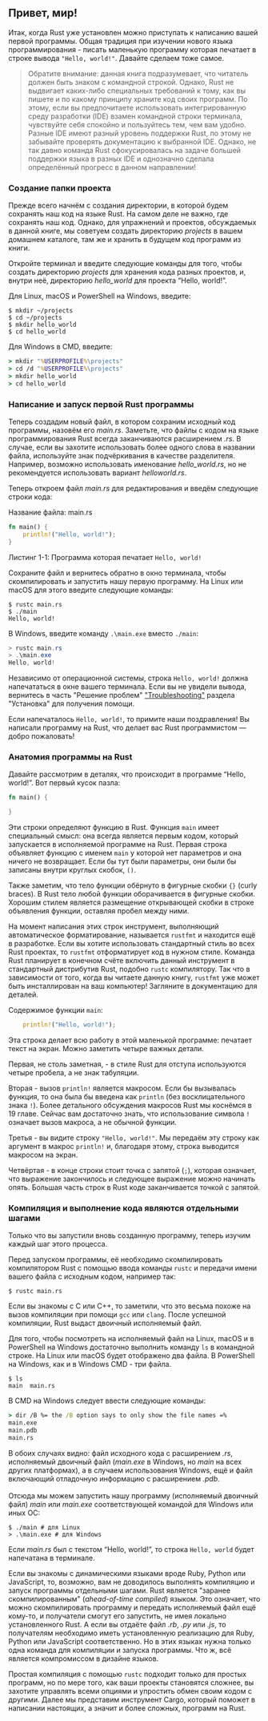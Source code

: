 ## Привет, мир!

Итак, когда Rust уже установлен можно приступать к написанию вашей первой программы. Общая традиция при изучении нового языка программирования - писать маленькую программу которая печатает в строке вывода `"Hello, world!"`. Давайте сделаем тоже самое.

> Обратите внимание: данная книга подразумевает, что читатель должен быть знаком с командной строкой. Однако, Rust не выдвигает каких-либо специальных требований к тому, как вы пишете и по какому принципу храните код своих программ. По этому, если вы предпочитаете использовать интегрированную среду разработки (IDE) взамен командной строки терминала, чувствуйте себя спокойно и пользуйтесь тем, чем вам удобно. Разные IDE имеют разный уровень поддержки Rust, по этому не забывайте проверять документацию к выбранной IDE. Однако, не так давно команда Rust сфокусировалась на задаче большей поддержки языка в разных IDE и однозначно сделала определённый прогресс в данном направлении!

### Создание папки проекта

Прежде всего начнём с создания директории, в которой будем сохранять наш код на языке Rust. На самом деле не важно, где сохранять наш код. Однако, для упражнений и проектов, обсуждаемых в данной книге, мы советуем создать директорию *projects* в вашем домашнем каталоге, там же и хранить в будущем код программ из книги.

Откройте терминал и введите следующие команды для того, чтобы создать директорию <em>projects</em> для хранения кода разных проектов, и, внутри неё, директорию <em>hello_world</em> для проекта “Hello, world!”.

Для Linux, macOS и PowerShell на Windows, введите:

```console
$ mkdir ~/projects
$ cd ~/projects
$ mkdir hello_world
$ cd hello_world
```

Для Windows в CMD, введите:

```cmd
> mkdir "%USERPROFILE%\projects"
> cd /d "%USERPROFILE%\projects"
> mkdir hello_world
> cd hello_world
```

### Написание и запуск первой Rust программы

Теперь создадим новый файл, в котором сохраним исходный код программы, назовём его *main.rs*. Заметьте, что файлы с кодом на языке программирования Rust всегда заканчиваются расширением *.rs*. В случае, если вы захотите использовать более одного слова в названии файла, используйте знак подчёркивания в качестве разделителя. Например, возможно использовать именование *hello_world.rs*, но не рекомендуется использовать вариант *helloworld.rs*.

Теперь откроем файл *main.rs* для редактирования и введём следующие строки кода:

<span class="filename">Название файла: main.rs</span>

```rust
fn main() {
    println!("Hello, world!");
}
```

<span class="caption">Листинг 1-1: Программа которая печатает <code>Hello, world!</code></span>

Сохраните файл и вернитесь обратно в окно терминала, чтобы скомпилировать и запустить нашу первую программу. На Linux или macOS для этого введите следующие команды:

```console
$ rustc main.rs
$ ./main
Hello, world!
```

В Windows, введите команду `.\main.exe` вместо `./main`:

```powershell
> rustc main.rs
> .\main.exe
Hello, world!
```

Независимо от операционной системы, строка `Hello, world!` должна напечататься в окне вашего терминала. Если вы не увидели вывода, вернитесь в часть "Решение проблем" ["Troubleshooting"] раздела "Установка" для получения помощи.

Если напечаталось `Hello, world!`, то примите наши поздравления! Вы написали программу на Rust, что делает вас Rust программистом — добро пожаловать!

### Анатомия программы на Rust

Давайте рассмотрим в деталях, что происходит в программе “Hello, world!”. Вот первый кусок пазла:

```rust
fn main() {

}
```

Эти строки определяют функцию в Rust. Функция `main` имеет специальный смысл: она всегда является первым кодом, который запускается в исполняемой программе на Rust. Первая строка объявляет функцию с именем `main` у которой нет параметров и она ничего не возвращает. Если бы тут были параметры, они были бы записаны внутри круглых скобок, `()`.

Также заметим, что тело функции обёрнуто в фигурные скобки `{}` (curly braces). В Rust тело любой функции оборачивается в фигурные скобки. Хорошим стилем является размещение открывающей скобки в строке объявления функции, оставляя пробел между ними.

На момент написания этих строк инструмент, выполняющий автоматическое форматирование, называется `rustfmt` и находится ещё в разработке. Если вы хотите использовать стандартный стиль во всех Rust проектах, то `rustfmt` отформатирует код в нужном стиле. Команда Rust планирует в конечном счёте включить данный инструмент в стандартный дистрибутив Rust, подобно <code>rustc</code> компилятору. Так что в зависимости от того, когда вы читаете данную книгу, <code>rustfmt</code> уже может быть инсталлирован на ваш компьютер! Загляните в документацию для деталей.

Содержимое функции `main`:

```rust
    println!("Hello, world!");
```

Эта строка делает всю работу в этой маленькой программе: печатает текст на экран. Можно заметить четыре важных детали.

Первая, не столь заметная, - в стиле Rust для отступа используются четыре пробела, а не знак табуляции.

Вторая - вызов `println!` является макросом. Если бы вызывалась функция, то она была бы введена как `println` (без восклицательного знака `!`). Более детального обсуждения макросов Rust мы коснёмся в 19 главе. Сейчас вам достаточно знать, что использование символа `!` означает вызов макроса, а не обычной функции.

Третья - вы видите строку `"Hello, world!"`. Мы передаём эту строку как аргумент в макрос `println!` и, благодаря этому, строка выводится макросом на экран.

Четвёртая - в конце строки стоит точка с запятой (`;`), которая означает, что выражение закончилось и следующее выражение можно начинать опять. Большая часть строк в Rust коде заканчивается точкой с запятой.

### Компиляция и выполнение кода являются отдельными шагами

Только что вы запустили вновь созданную программу, теперь изучим каждый шаг этого процесса.

Перед запуском программы, её необходимо скомпилировать компилятором Rust с помощью ввода команды `rustc` и передачи имени вашего файла с исходным кодом, например так:

```console
$ rustc main.rs
```

Если вы знакомы с C или C++, то заметили, что это весьма похоже на вызов компиляции при помощи `gcc` или `clang`. После успешной компиляции, Rust выдаст двоичный исполняемый файл.

Для того, чтобы посмотреть на исполняемый файл на Linux, macOS и в PowerShell на Windows достаточно выполнить команду `ls` в командной строке. На Linux или macOS будет отображено два файла. В PowerShell на Windows, как и в Windows CMD - три файла.

```console
$ ls
main  main.rs
```

В CMD на Windows следует ввести следующие команды:

```cmd
> dir /B %= the /B option says to only show the file names =%
main.exe
main.pdb
main.rs
```

В обоих случаях видно: файл исходного кода с расширением *.rs*, исполняемый двоичный файл (*main.exe* в Windows, но *main* на всех других платформах), а в случаем использования Windows, ещё и файл включающий отладочную информацию с расширением *.pdb*. <br><br>Отсюда мы можем запустить нашу программу (исполняемый двоичный файл) *main* или *main.exe* соответствующей командой для Windows или иных ОС:

```console
$ ./main # для Linux
> .\main.exe # для Windows
```

Если *main.rs* был с текстом “Hello, world!”, то строка `Hello, world` будет напечатана в терминале.

Если вы знакомы с динамическими языками вроде Ruby, Python или JavaScript, то, возможно, вам не доводилось выполнять компиляцию и запуск программы отдельными шагами. Rust является "заранее скомпилированным" (*ahead-of-time compiled*) языком. Это означает, что можно скомпилировать программу и передать исполняемый файл ещё кому-то, и получатели смогут его запустить, не имея локально установленного Rust. А если вы отдаёте файл *.rb*, *.py* или *.js*, то получателям необходимо иметь установленную реализацию для Ruby, Python или JavaScript соответственно. Но в этих языках нужна только одна команда для компиляции и запуска программы. Что ж, всё является компромиссом в дизайне языков.

Простая компиляция с помощью `rustc` подходит только для простых программ, но по мере того, как ваши проекты становятся сложнее, вы захотите управлять всеми опциями и упростить обмен своим кодом с другими. Далее мы представим инструмент Cargo, который поможет в написании настоящих, а значит и более сложных, программ на Rust.


["Troubleshooting"]: ch01-01-installation.html#troubleshooting
